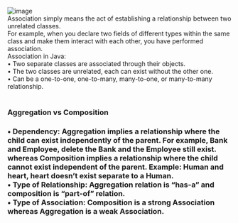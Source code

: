 ![image](https://user-images.githubusercontent.com/46630197/57571937-fd5abf80-741c-11e9-9276-af0d8979feb3.png)<br>
Association simply means the act of establishing a relationship between two unrelated classes.<br>
For example, when you declare two fields of different types within the same class and make them interact with each other, 
you have performed association.<br>
Association in Java:<br>
•	Two separate classes are associated through their objects.<br>
•	The two classes are unrelated, each can exist without the other one.<br>
•	Can be a one-to-one, one-to-many, many-to-one, or many-to-many relationship.<br><br>

<h3>Aggregation vs Composition<h3>

•	Dependency: Aggregation implies a relationship where the child can exist independently of the parent. For example, Bank and Employee, delete the Bank and the Employee still exist. whereas Composition implies a relationship where the child cannot exist independent of the parent. Example: Human and heart, heart doesn’t exist separate to a Human.<br>
•	Type of Relationship: Aggregation relation is “has-a” and composition is “part-of” relation.<br>
•	Type of Association: Composition is a strong Association whereas Aggregation is a weak Association.
